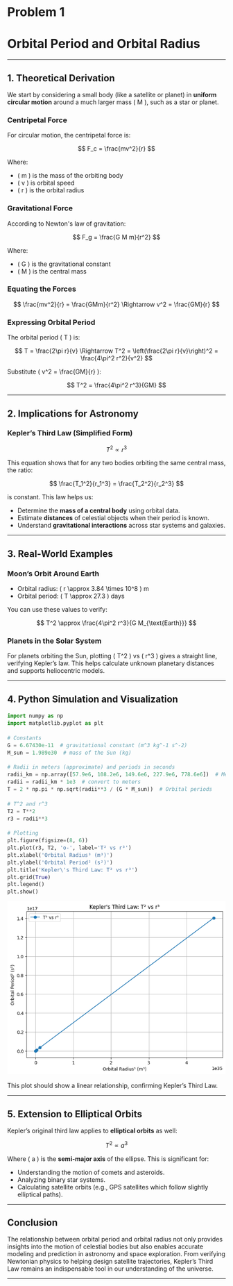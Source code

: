 # Problem 1

# **Orbital Period and Orbital Radius**

---

## **1. Theoretical Derivation**

We start by considering a small body (like a satellite or planet) in **uniform circular motion** around a much larger mass \( M \), such as a star or planet.

### Centripetal Force
For circular motion, the centripetal force is:

$$
F_c = \frac{mv^2}{r}
$$

Where:

- \( m \) is the mass of the orbiting body
- \( v \) is orbital speed
- \( r \) is the orbital radius

### Gravitational Force
According to Newton's law of gravitation:

$$
F_g = \frac{G M m}{r^2}
$$

Where:

- \( G \) is the gravitational constant
- \( M \) is the central mass

### Equating the Forces

$$
\frac{mv^2}{r} = \frac{GMm}{r^2}
\Rightarrow v^2 = \frac{GM}{r}
$$

### Expressing Orbital Period

The orbital period \( T \) is:

$$
T = \frac{2\pi r}{v}
\Rightarrow T^2 = \left(\frac{2\pi r}{v}\right)^2 = \frac{4\pi^2 r^2}{v^2}
$$

Substitute \( v^2 = \frac{GM}{r} \):

$$
T^2 = \frac{4\pi^2 r^3}{GM}
$$

---

## **2. Implications for Astronomy**

### **Kepler’s Third Law (Simplified Form)**

$$
T^2 \propto r^3
$$

This equation shows that for any two bodies orbiting the same central mass, the ratio:

$$
\frac{T_1^2}{r_1^3} = \frac{T_2^2}{r_2^3}
$$

is constant. This law helps us:

- Determine the **mass of a central body** using orbital data.
- Estimate **distances** of celestial objects when their period is known.
- Understand **gravitational interactions** across star systems and galaxies.

---

## **3. Real-World Examples**

### **Moon’s Orbit Around Earth**

- Orbital radius: \( r \approx 3.84 \times 10^8 \) m  
- Orbital period: \( T \approx 27.3 \) days

You can use these values to verify:

$$
T^2 \approx \frac{4\pi^2 r^3}{G M_{\text{Earth}}}
$$

### **Planets in the Solar System**

For planets orbiting the Sun, plotting \( T^2 \) vs \( r^3 \) gives a straight line, verifying Kepler’s law. This helps calculate unknown planetary distances and supports heliocentric models.

---

## **4. Python Simulation and Visualization**

```python
import numpy as np
import matplotlib.pyplot as plt

# Constants
G = 6.67430e-11  # gravitational constant (m^3 kg^-1 s^-2)
M_sun = 1.989e30  # mass of the Sun (kg)

# Radii in meters (approximate) and periods in seconds
radii_km = np.array([57.9e6, 108.2e6, 149.6e6, 227.9e6, 778.6e6])  # Mercury to Jupiter in km
radii = radii_km * 1e3  # convert to meters
T = 2 * np.pi * np.sqrt(radii**3 / (G * M_sun))  # Orbital periods

# T^2 and r^3
T2 = T**2
r3 = radii**3

# Plotting
plt.figure(figsize=(8, 6))
plt.plot(r3, T2, 'o-', label='T² vs r³')
plt.xlabel('Orbital Radius³ (m³)')
plt.ylabel('Orbital Period² (s²)')
plt.title('Kepler\'s Third Law: T² vs r³')
plt.grid(True)
plt.legend()
plt.show()
```

![alt text](image.png)

This plot should show a linear relationship, confirming Kepler’s Third Law.

---

## **5. Extension to Elliptical Orbits**

Kepler’s original third law applies to **elliptical orbits** as well:

$$
T^2 \propto a^3
$$

Where \( a \) is the **semi-major axis** of the ellipse. This is significant for:

- Understanding the motion of comets and asteroids.
- Analyzing binary star systems.
- Calculating satellite orbits (e.g., GPS satellites which follow slightly elliptical paths).

---

## **Conclusion**

The relationship between orbital period and orbital radius not only provides insights into the motion of celestial bodies but also enables accurate modeling and prediction in astronomy and space exploration. From verifying Newtonian physics to helping design satellite trajectories, Kepler’s Third Law remains an indispensable tool in our understanding of the universe.

---

